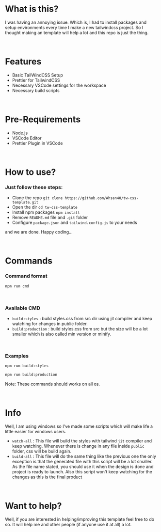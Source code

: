 # What is this?

I was having an annoying issue. Which is, I had to install packages and setup environments every time I make a new tailwindcss project. So I thought making an template will help a lot and this repo is just the thing.

&nbsp;
&nbsp;

# Features

- Basic TailWindCSS Setup
- Prettier for TailwindCSS
- Necessary VSCode settings for the workspace
- Necessary build scripts

&nbsp;
&nbsp;

# Pre-Requirements

- Node.js
- VSCode Editor
- Prettier Plugin in VSCode

&nbsp;
&nbsp;

# How to use?

### Just follow these steps:

- Clone the repo
  `git clone https://github.com/Ahsan40/tw-css-template.git`
- Open the dir `cd tw-css-template`
- Install npm packages
  `npm install`
- Remove `README.md` file and `.git` folder
- Configure `package.json` and `tailwind.config.js` to your needs

and we are done. Happy coding...

&nbsp;
&nbsp;

# Commands

### Command format

```bash
npm run cmd
```

&nbsp;

### Available CMD

- `build:styles` : build styles.css from src dir using jit compiler and keep watching for changes in public folder.
- `build:production` : build styles.css from src but the size will be a lot smaller which is also called min version or minify.

&nbsp;

### Examples

```bash
npm run build:styles
```

```bash
npm run build:production
```

Note: These commands should works on all os.

&nbsp;
&nbsp;

# Info

Well, I am using windows so I've made some scripts which will make life a little easier for windows users.

- `watch-all` : This file will build the styles with tailwind `jit` compiler and keep watching. Whenever there is change in any file inside `public` folder, css will be build again.
- `build-all` : This file will do the same thing like the previous one the only exception is that the generated file with this script will be a lot smaller. As the file name stated, you should use it when the design is done and project is ready to launch. Also this script won't keep watching for the changes as this is the final product

&nbsp;
&nbsp;

# Want to help?

Well, if you are interested in helping/improving this template feel free to do so. It will help me and other people (if anyone use it at all) a lot.
